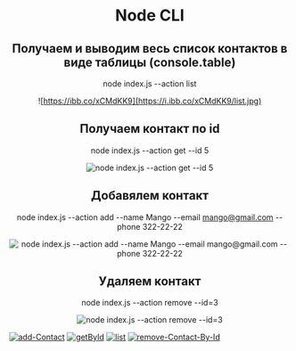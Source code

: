 <div align="center">

# Node CLI

## Получаем и выводим весь список контактов в виде таблицы (console.table)

node index.js --action list

![https://ibb.co/xCMdKK9](https://i.ibb.co/xCMdKK9/list.jpg)

## Получаем контакт по id

node index.js --action get --id 5

![node index.js --action get --id 5](https://ibb.co/4twQkvX)

## Добавялем контакт

node index.js --action add --name Mango --email mango@gmail.com --phone 322-22-22

![node index.js --action add --name Mango --email mango@gmail.com --phone 322-22-22](https://ibb.co/xCMdKK9)

## Удаляем контакт

node index.js --action remove --id=3

![node index.js --action remove --id=3](https://ibb.co/M1NTyFZ)

</div>
<a href="https://ibb.co/DCT7Dfw"><img src="https://i.ibb.co/DCT7Dfw/add-Contact.jpg" alt="add-Contact" border="0"></a> <a href="https://ibb.co/4twQkvX"><img src="https://i.ibb.co/4twQkvX/getById.jpg" alt="getById" border="0"></a> <a href="https://ibb.co/xCMdKK9"><img src="https://i.ibb.co/xCMdKK9/list.jpg" alt="list" border="0"></a> <a href="https://ibb.co/M1NTyFZ"><img src="https://i.ibb.co/M1NTyFZ/remove-Contact-By-Id.jpg" alt="remove-Contact-By-Id" border="0"></a>

